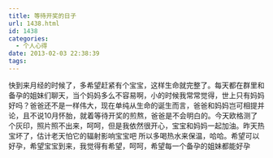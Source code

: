 ```yaml
---
title: 等待开奖的日子
url: 1438.html
id: 1438
categories:
  - 个人心得
date: 2013-02-03 22:38:39
tags:
---
```


快到来月经的时候了，多希望赶紧有个宝宝，这样生命就完整了。每天都在群里和备孕的姐妹们聊天，当个妈妈多么不容易啊，小的时候我常常觉得，世上只有妈妈好吗？爸爸还不是一样伟大，现在单纯从生命的诞生而言，爸爸和妈妈岂可相提并论，且不说10月怀胎，就着等待开奖的煎熬，爸爸是不会明白的。今天欧格测了个灰印，照片照不出来，呵呵，但是我依然很开心，宝宝和妈妈一起加油。昨天热宝坏了，估计老天怕它的辐射影响宝宝吧 所以多喝热水来保温，哈哈。希望可以好孕，希望宝宝到来，我觉得有希望，呵呵，希望每一个备孕的姐妹都能好孕